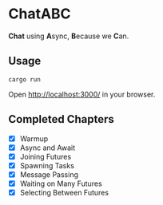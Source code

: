 # ChatABC

**Chat** using **A**sync, **B**ecause we **C**an.

## Usage

```
cargo run
```

Open <http://localhost:3000/> in your browser.

## Completed Chapters
- [x] Warmup
- [x] Async and Await
- [x] Joining Futures
- [x] Spawning Tasks
- [x] Message Passing
- [x] Waiting on Many Futures
- [x] Selecting Between Futures